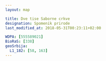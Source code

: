 ```yaml
---
layout: map

title: Dve tise Saborne crkve
designation: Spomenik prirode
last_modified_at: 2018-05-31T00:23:11+02:00

WDPA: [555589021]
BioRaS: [338]
geoSrbija:
  L1_182: [58, 163]
---
```

